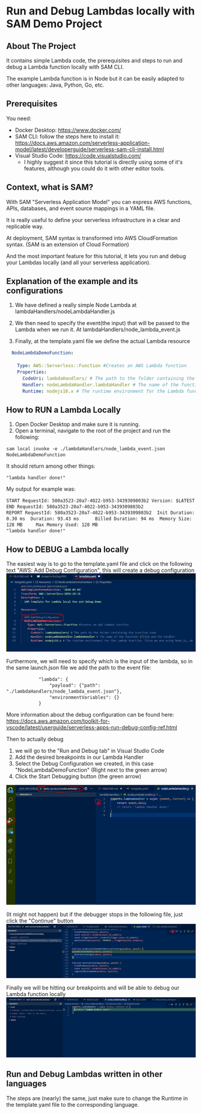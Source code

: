 # Run and Debug Lambdas locally with SAM Demo Project

## About The Project
It contains simple Lambda code, the prerequisites and steps to run and debug a Lambda function locally with SAM CLI.

The example Lambda function is in Node but it can be easily adapted to other languages: Java, Python, Go, etc.

## Prerequisites
You need:
- Docker Desktop: https://www.docker.com/
- SAM CLI: follow the steps here to install it: https://docs.aws.amazon.com/serverless-application-model/latest/developerguide/serverless-sam-cli-install.html
- Visual Studio Code: https://code.visualstudio.com/
  - I highly suggest it since this tutorial is directly using some of it's features, although you could do it with other editor tools.

## Context, what is SAM?

With SAM "Serverless Application Model" you can express AWS functions, APIs, databases, and event source mappings in a YAML file.

It is really useful to define your serverless infrastructure in a clear and replicable way.

At deployment, SAM syntax is transformed into AWS CloudFormation syntax. (SAM is an extension of Cloud Formation)

And the most important feature for this tutorial, it lets you run and debug your Lambdas locally (and all your serverless application).

## Explanation of the example and its configurations
1. We have defined a really simple Node Lambda at lambdaHandlers/nodeLambdaHandler.js

1. We then need to specify the event(the input) that will be passed to the Lambda when we run it. At lambdaHandlers/node_lambda_event.js

1. Finally, at the template.yaml file we define the actual Lambda resource
``` YAML
  NodeLambdaDemoFunction:
    
    Type: AWS::Serverless::Function #Creates an AWS Lambda function
    Properties: 
      CodeUri: lambdaHandlers/ # The path to the folder containing the function code
      Handler: nodeLambdaHandler.lambdaHandler # The name of the function (file) and the handler
      Runtime: nodejs16.x # The runtime environment for the Lambda function. Since we are using Node.js, we use nodejs16.x but if the lambda Hanlder was written for example in Java, we would define here java11 or any other Java version
```
## How to RUN a Lambda Locally
1. Open Docker Desktop and make sure it is running.
1. Open a terminal, navigate to the root of the project and run the following:
``` 
sam local invoke -e ./lambdaHandlers/node_lambda_event.json NodeLambdaDemoFunction
```
It should return among other things:
```
"lambda handler done!"
``` 

My output for example was:
```
START RequestId: 580a3523-20a7-4022-b953-3439309803b2 Version: $LATEST
END RequestId: 580a3523-20a7-4022-b953-3439309803b2
REPORT RequestId: 580a3523-20a7-4022-b953-3439309803b2  Init Duration: 0.30 ms  Duration: 93.43 ms      Billed Duration: 94 ms  Memory Size: 128 MB     Max Memory Used: 128 MB
"lambda handler done!"
```

## How to DEBUG a Lambda locally
The easiest way is to go to the template.yaml file and click on the following text "AWS: Add Debug Configuration", this will create a debug configuration
![alt text for screen readers](./images/howToCreateADebugConfiguration.PNG "How to create the launch.json configuration")

Furthermore, we will need to specify which is the input of the lambda, so in the same launch.json file we add the path to the event file: 
```
            "lambda": {
                "payload": {"path": "./lambdaHandlers/node_lambda_event.json"},
                "environmentVariables": {}
            } 
```
More information about the debug configuration can be found here: 
https://docs.aws.amazon.com/toolkit-for-vscode/latest/userguide/serverless-apps-run-debug-config-ref.html

Then to actually debug 
1. we will go to the "Run and Debug tab" in Visual Studio Code
1. Add the desired breakpoints in our Lambda Handler
1. Select the Debug Configuration we created, in this case "NodeLambdaDemoFunction" (Right next to the green arrow)
1. Click the Start Debugging button (the green arrow)

![How to execute the debug](./images/howToRunTheDebug.PNG "How to execute the debug")

(It might not happen) but if the debugger stops in the following file, just click the "Continue" button
![Point where the debugger might stop before hitting our breakpoints](./images/promiseInitHookSkip.PNG "Just click continue button if the debugger stops here")

Finally we will be hitting our breakpoints and will be able to debug our Lambda function locally
![Point where the debugger might stop before hitting our breakpoints](./images/debugCapture.PNG "Just click continue button if the debugger stops here")

## Run and Debug Lambdas written in other languages
The steps are (nearly) the same, just make sure to change the Runtime in the template.yaml file to the corresponding language.